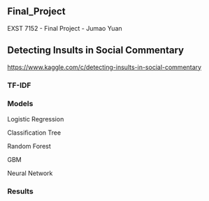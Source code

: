 ## Final_Project
EXST 7152 - Final Project - Jumao Yuan

Detecting Insults in Social Commentary 
-------
https://www.kaggle.com/c/detecting-insults-in-social-commentary


### TF-IDF 


### Models
Logistic Regression 

Classification Tree

Random Forest

GBM

Neural Network


### Results
